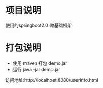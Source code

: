 # 项目说明

使用的springboot2.0 做基础框架


# 打包说明

-  使用 maven 打包 demo.jar
-  运行 java -jar demo.jar
 
访问地址:http://localhost:8080/userInfo.html
